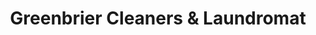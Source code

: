 ---
title: "Greenbrier Cleaners & Laundromat"
url: /raleigh/greenbrier-cleaners-und-laundromat/
shop: Wäscherei
---